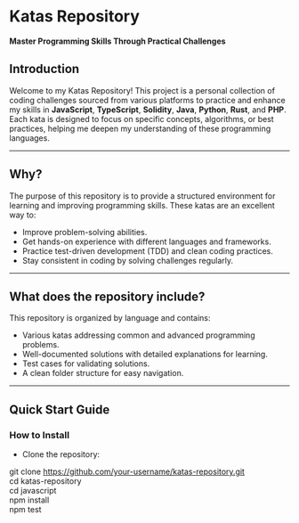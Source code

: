# Katas Repository  
**Master Programming Skills Through Practical Challenges**  

## Introduction  

Welcome to my Katas Repository! This project is a personal collection of coding challenges sourced from various platforms to practice and enhance my skills in **JavaScript**, **TypeScript**, **Solidity**, **Java**, **Python**, **Rust**, and **PHP**. Each kata is designed to focus on specific concepts, algorithms, or best practices, helping me deepen my understanding of these programming languages.  

---

## Why?  

The purpose of this repository is to provide a structured environment for learning and improving programming skills. These katas are an excellent way to:  

- Improve problem-solving abilities.  
- Get hands-on experience with different languages and frameworks.  
- Practice test-driven development (TDD) and clean coding practices.  
- Stay consistent in coding by solving challenges regularly.  

---

## What does the repository include?  

This repository is organized by language and contains:  

- Various katas addressing common and advanced programming problems.  
- Well-documented solutions with detailed explanations for learning.  
- Test cases for validating solutions.  
- A clean folder structure for easy navigation.  

---

## Quick Start Guide  

### How to Install  

- Clone the repository:  

git clone https://github.com/your-username/katas-repository.git  
cd katas-repository  
cd javascript  
npm install  
npm test
